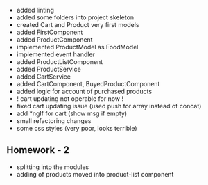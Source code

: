  <ul>
  <li>added linting</li>
  <li>added some folders into project skeleton</li>
  <li>created Cart and Product very first models</li>
  <li>added FirstComponent</li>
  <li>added ProductComponent</li>
  <li>implemented ProductModel as FoodModel</li>
  <li>implemented event handler</li>
  <li>added ProductListComponent</li>
  <li>added ProductService</li>
  <li>added CartService</li>
  <li>added CartComponent, BuyedProductComponent</li>
  <li>added logic for account of purchased products</li>
  <li>! cart updating not operable for now !</li>
  <li>fixed cart updating issue (used push for array instead of concat)</li>
  <li>add *ngIf for cart (show msg if empty)</li>
  <li>small refactoring changes</li>
  <li>some css styles (very poor, looks terrible)</li>
</ul> 
<h2>Homework - 2</h2>

<ul>
<li>splitting into the modules</li>
<li>adding of products moved into product-list component</li>
</ul>


